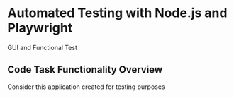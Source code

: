 # Automated Testing with Node.js and Playwright

GUI and Functional Test

## Code Task Functionality Overview

Consider this application created for testing purposes